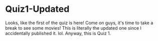# Quiz1-Updated
Looks, like the first of the quiz is here! Come on guys, it's time to take a break to see some movies! This is literally the updated one since I accidentally published it. lol. Anyway, this is Quiz 1.
